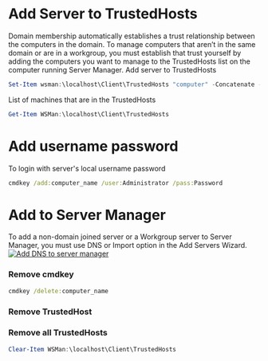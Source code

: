 # Add Server to TrustedHosts
Domain membership automatically establishes a trust relationship between the computers in the domain. To manage computers that aren’t in the same domain or are in a workgroup, you must establish that trust yourself by adding the computers you want to manage to the TrustedHosts list on the computer running Server Manager.
Add server to TrustedHosts
```powershell
Set-Item wsman:\localhost\Client\TrustedHosts "computer" -Concatenate -Force
```
List of machines that are in the TrustedHosts
```powershell
Get-Item WSMan:\localhost\Client\TrustedHosts
```
# Add username password
To login with server's local username password
```cmd
cmdkey /add:computer_name /user:Administrator /pass:Password
```
# Add to Server Manager
To add a non-domain joined server or a Workgroup server to Server Manager, you must use DNS or Import option in the Add Servers Wizard.
[![Add DNS to server manager](https://www.jorgebernhardt.com/wp-content/uploads/2018/08/add-server.SM_.png "Add DNS to server manager")](https://www.jorgebernhardt.com/wp-content/uploads/2018/08/add-server.SM_.png "Add DNS to server manager")
### Remove cmdkey
```cmd
cmdkey /delete:computer_name
```
### Remove TrustedHost

### Remove all TrustedHosts
```powershell
Clear-Item WSMan:\localhost\Client\TrustedHosts
```
